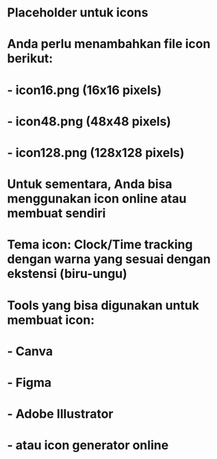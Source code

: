 # Placeholder untuk icons
# Anda perlu menambahkan file icon berikut:
# - icon16.png (16x16 pixels)
# - icon48.png (48x48 pixels) 
# - icon128.png (128x128 pixels)

# Untuk sementara, Anda bisa menggunakan icon online atau membuat sendiri
# Tema icon: Clock/Time tracking dengan warna yang sesuai dengan ekstensi (biru-ungu)

# Tools yang bisa digunakan untuk membuat icon:
# - Canva
# - Figma
# - Adobe Illustrator
# - atau icon generator online
